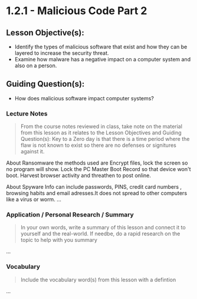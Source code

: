 # 1.2.1 - Malicious Code Part 2

## Lesson Objective(s):
- Identify the types of malicious software that exist and how they can be layered to increase the
security threat.
- Examine how malware has a negative impact on a computer system and also on a person.

## Guiding Question(s):
- How does malicious software impact computer systems?

### Lecture Notes
> From the course notes reviewed in class, take note on the material from this lesson as it relates to the Lesson Objectives and Guiding Question(s):
Key to a Zero day is that there is a time period where the flaw is not known to exist so there are no defenses or signitures against it.

About Ransomware the methods used are Encrypt files, lock the screen so no program will show. Lock the PC Master Boot Record so that device won't boot. Harvest browser activity and threathen to post online.

About Spyware Info can include passwords, PINS, credit card numbers , browsing habits and email adresses.It does not spread to other computers like a virus or worm.
...

### Application / Personal Research / Summary
> In your own words, write a summary of this lesson and connect it to yourself and the real-world. If needbe, do a rapid research on the topic to help with you summary

...

### Vocabulary
> Include the vocabulary word(s) from this lesson with a defintion

...
